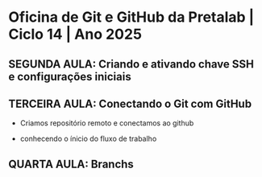 # Oficina de Git e GitHub da Pretalab | Ciclo 14 | Ano 2025

## SEGUNDA AULA: Criando e ativando chave SSH e configurações iniciais

## TERCEIRA AULA: Conectando o Git com GitHub

- Criamos repositório remoto e conectamos ao github

- conhecendo o ínicio do fluxo de trabalho

## QUARTA AULA: Branchs

